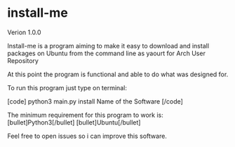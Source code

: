 install-me
==========

Verion 1.0.0

Install-me is a program  aiming to make it easy to download and install packages on Ubuntu from the command line as yaourt for Arch User Repository

At this point the program is functional and able to do what was designed for.

To run this program just type on terminal:

[code] python3 main.py install Name of the Software [/code]

The minimum requirement for this program to work is:
[bullet]Python3[/bullet]
[bullet]Ubuntu[/bullet] 


Feel free to open issues so i can improve this software.